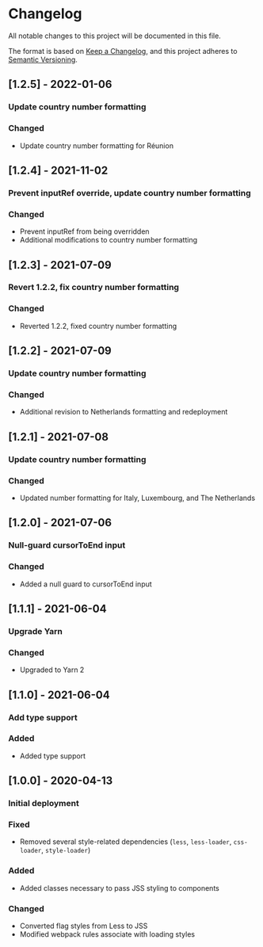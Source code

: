 # Changelog
All notable changes to this project will be documented in this file.

The format is based on [Keep a Changelog](https://keepachangelog.com/en/1.0.0/),
and this project adheres to [Semantic Versioning](https://semver.org/spec/v2.0.0.html).

## [1.2.5] - 2022-01-06
### Update country number formatting
### Changed
- Update country number formatting for Réunion

## [1.2.4] - 2021-11-02
### Prevent inputRef override, update country number formatting
### Changed
- Prevent inputRef from being overridden
- Additional modifications to country number formatting

## [1.2.3] - 2021-07-09
### Revert 1.2.2, fix country number formatting
### Changed
- Reverted 1.2.2, fixed country number formatting

## [1.2.2] - 2021-07-09
### Update country number formatting
### Changed
- Additional revision to Netherlands formatting and redeployment

## [1.2.1] - 2021-07-08
### Update country number formatting
### Changed
- Updated number formatting for Italy, Luxembourg, and The Netherlands

## [1.2.0] - 2021-07-06
### Null-guard cursorToEnd input
### Changed
- Added a null guard to cursorToEnd input

## [1.1.1] - 2021-06-04
### Upgrade Yarn
### Changed
- Upgraded to Yarn 2

## [1.1.0] - 2021-06-04
### Add type support
### Added
- Added type support

## [1.0.0] - 2020-04-13
### Initial deployment
### Fixed
- Removed several style-related dependencies (`less`, `less-loader`, `css-loader`, `style-loader`)
### Added
- Added classes necessary to pass JSS styling to components
### Changed
- Converted flag styles from Less to JSS
- Modified webpack rules associate with loading styles

